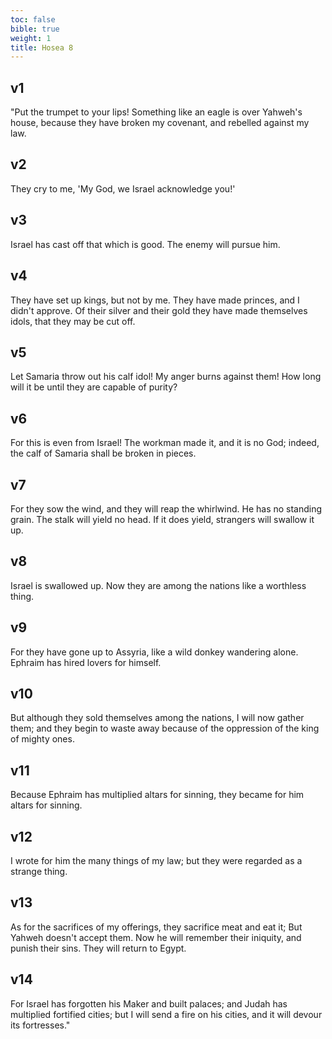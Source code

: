 ```yaml
---
toc: false
bible: true
weight: 1
title: Hosea 8
---
```




## v1 
"Put the trumpet to your lips! Something like an eagle is over Yahweh's house, because they have broken my covenant, and rebelled against my law. 

## v2 
They cry to me, 'My God, we Israel acknowledge you!' 

## v3 
Israel has cast off that which is good. The enemy will pursue him. 

## v4 
They have set up kings, but not by me. They have made princes, and I didn't approve. Of their silver and their gold they have made themselves idols, that they may be cut off. 

## v5 
Let Samaria throw out his calf idol! My anger burns against them! How long will it be until they are capable of purity? 

## v6 
For this is even from Israel! The workman made it, and it is no God; indeed, the calf of Samaria shall be broken in pieces. 

## v7 
For they sow the wind, and they will reap the whirlwind. He has no standing grain. The stalk will yield no head. If it does yield, strangers will swallow it up. 

## v8 
Israel is swallowed up. Now they are among the nations like a worthless thing. 

## v9 
For they have gone up to Assyria, like a wild donkey wandering alone. Ephraim has hired lovers for himself. 

## v10 
But although they sold themselves among the nations, I will now gather them; and they begin to waste away because of the oppression of the king of mighty ones. 

## v11 
Because Ephraim has multiplied altars for sinning, they became for him altars for sinning. 

## v12 
I wrote for him the many things of my law; but they were regarded as a strange thing. 

## v13 
As for the sacrifices of my offerings, they sacrifice meat and eat it; But Yahweh doesn't accept them. Now he will remember their iniquity, and punish their sins. They will return to Egypt. 

## v14 
For Israel has forgotten his Maker and built palaces; and Judah has multiplied fortified cities; but I will send a fire on his cities, and it will devour its fortresses."
